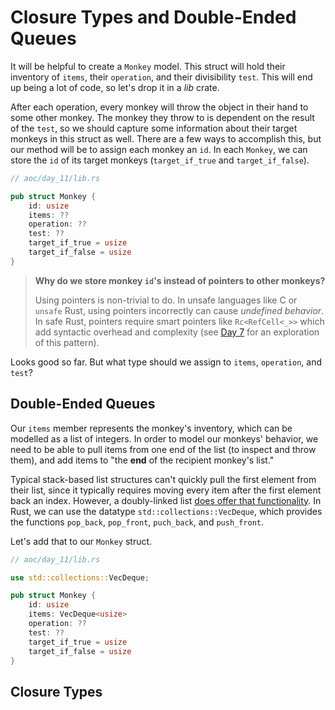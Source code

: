 # Closure Types and Double-Ended Queues
It will be helpful to create a `Monkey` model. This struct will hold their inventory of `items`, their `operation`, and their divisibility `test`. This will end up being a lot of code, so let's drop it in a _lib_ crate.

After each operation, every monkey will throw the object in their hand to some other monkey. The monkey they throw to is dependent on the result of the `test`, so we should capture some information about their target monkeys in this struct as well. There are a few ways to accomplish this, but our method will be to assign each monkey an `id`. In each `Monkey`, we can store the `id` of its target monkeys (`target_if_true` and `target_if_false`).

```rust
// aoc/day_11/lib.rs

pub struct Monkey {
    id: usize
    items: ??
    operation: ??
    test: ??
    target_if_true = usize
    target_if_false = usize
}
```

> **Why do we store monkey `id`'s instead of pointers to other monkeys?**
>
> Using pointers is non-trivial to do. In unsafe languages like C or `unsafe` Rust, using pointers incorrectly can cause _undefined behavior_. In safe Rust, pointers require smart pointers like `Rc<RefCell<_>>` which add syntactic overhead and complexity (see [Day 7](../day_7/day_7_intro.md) for an exploration of this pattern).

Looks good so far. But what type should we assign to `items`, `operation`, and `test`? 

## Double-Ended Queues
Our `items` member represents the monkey's inventory, which can be modelled as a list of integers. In order to model our monkeys' behavior, we need to be able to pull items from one end of the list (to inspect and throw them), and add items to "the **end** of the recipient monkey's list." 

Typical stack-based list structures can't quickly pull the first element from their list, since it typically requires moving every item after the first element back an index. However, a doubly-linked list [does offer that functionality](https://en.wikipedia.org/wiki/Double-ended_queue#Operations). In Rust, we can use the datatype `std::collections::VecDeque`, which provides the functions `pop_back`, `pop_front`, `puch_back`, and `push_front`.

Let's add that to our `Monkey` struct.

```rust
// aoc/day_11/lib.rs

use std::collections::VecDeque;

pub struct Monkey {
    id: usize
    items: VecDeque<usize>
    operation: ??
    test: ??
    target_if_true = usize
    target_if_false = usize
}
```

## Closure Types